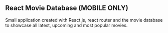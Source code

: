 ## React Movie Database (MOBILE ONLY)

Small application created with React.js, react router and the movie database to showcase all latest, upcoming and most popular movies.



